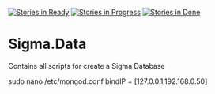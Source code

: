 [![Stories in Ready](https://badge.waffle.io/StratosAgein/Sigma.Data.png?label=ready&title=Ready)](https://waffle.io/StratosAgein/Sigma.Data) [![Stories in Progress](https://badge.waffle.io/StratosAgein/Sigma.Data.png?label=In%20Progress&title=In%20Progress)](https://waffle.io/StratosAgein/Sigma.Data) [![Stories in Done](https://badge.waffle.io/StratosAgein/Sigma.Data.png?label=Done&title=Done)](https://waffle.io/StratosAgein/Sigma.Data)
# Sigma.Data
Contains all scripts for create a Sigma Database

sudo nano /etc/mongod.conf
bindIP = [127.0.0.1,192.168.0.50]
